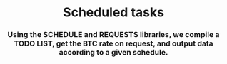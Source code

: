 <h1 align="center">Scheduled tasks</a> </h1>

<h3 align="center">Using the SCHEDULE and REQUESTS libraries, we compile a TODO LIST, get the BTC rate on request, and output data according to a given schedule.</h3>
